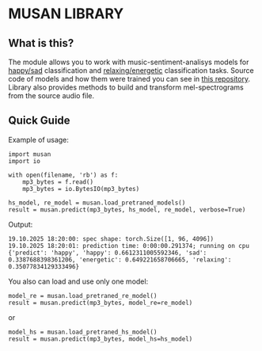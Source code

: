 # MUSAN LIBRARY

## What is this?
The module allows you to work with music-sentiment-analisys models for [happy/sad](https://huggingface.co/nikarpoff/music-sentiment-analysis-happy-sad-13M) classification and [relaxing/energetic](https://huggingface.co/nikarpoff/music-sentiment-analysis-relaxing-energetic-8M) classification tasks. Source code of models and how them were trained you can see in [this repository](https://github.com/nikarpoff/music-sentiment-analysis). Library also provides methods to build and transform mel-spectrograms from the source audio file.

## Quick Guide
Example of usage:
```
import musan
import io

with open(filename, 'rb') as f:
    mp3_bytes = f.read()
    mp3_bytes = io.BytesIO(mp3_bytes)

hs_model, re_model = musan.load_pretraned_models()
result = musan.predict(mp3_bytes, hs_model, re_model, verbose=True)
```
    
Output:
```
19.10.2025 18:20:00: spec shape: torch.Size([1, 96, 4096])
19.10.2025 18:20:01: prediction time: 0:00:00.291374; running on cpu
{'predict': 'happy', 'happy': 0.6612311005592346, 'sad': 0.3387688398361206, 'energetic': 0.649221658706665, 'relaxing': 0.35077834129333496}
```

You also can load and use only one model:
```
model_re = musan.load_pretraned_re_model()
result = musan.predict(mp3_bytes, model_re=re_model)
```

or

```
model_hs = musan.load_pretraned_hs_model()
result = musan.predict(mp3_bytes, model_hs=hs_model)
```
